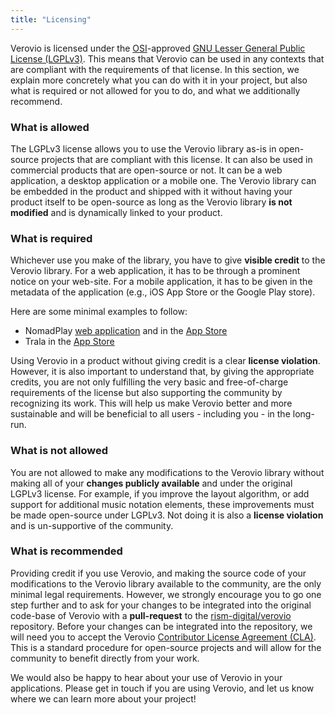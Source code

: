 ```yaml
---
title: "Licensing"
---
```


Verovio is licensed under the [OSI](https://opensource.org/)-approved [GNU Lesser General Public License (LGPLv3)](https://www.gnu.org/licenses/lgpl-3.0.en.html). This means that Verovio can be used in any contexts that are compliant with the requirements of that license. In this section, we explain more concretely what you can do with it in your project, but also what is required or not allowed for you to do, and what we additionally recommend.

### What is allowed

The LGPLv3 license allows you to use the Verovio library as-is in open-source projects that are compliant with this license. It can also be used in commercial products that are open-source or not. It can be a web application, a desktop application or a mobile one. The Verovio library can be embedded in the product and shipped with it without having your product itself to be open-source as long as the Verovio library **is not modified** and is dynamically linked to your product.

### What is required

Whichever use you make of the library, you have to give **visible credit** to the Verovio library. For a web application, it has to be through a prominent notice on your web-site. For a mobile application, it has to be given in the metadata of the application (e.g., iOS App Store or the Google Play store).

Here are some minimal examples to follow:
* NomadPlay [web application](https://www.nomadplay.app/fr/legal-notice) and in the [App Store](https://apps.apple.com/fr/app/nomadplay-partitions-musique/id1443790777)
* Trala in the [App Store](https://apps.apple.com/us/app/trala-learn-violin/id1143205265)

Using Verovio in a product without giving credit is a clear **license violation**. However, it is also important to understand that, by giving the appropriate credits, you are not only fulfilling the very basic and free-of-charge requirements of the license but also supporting the community by recognizing its work. This will help us make Verovio better and more sustainable and will be beneficial to all users - including you - in the long-run.

### What is not allowed

You are not allowed to make any modifications to the Verovio library without making all of your **changes publicly available** and under the original LGPLv3 license. For example, if you improve the layout algorithm, or add support for additional music notation elements, these improvements must be made open-source under LGPLv3. Not doing it is also a **license violation** and is un-supportive of the community.

### What is recommended

Providing credit if you use Verovio, and making the source code of your modifications to the Verovio library available to the community, are the only minimal legal requirements. However, we strongly encourage you to go one step further and to ask for your changes to be integrated into the original code-base of Verovio with a **pull-request** to the [rism-digital/verovio](https://github.com/rism-digital/verovio) repository. Before your changes can be integrated into the repository, we will need you to accept the Verovio [Contributor License Agreement (CLA)](https://rism.digital/resources/verovio-cla.pdf). This is a standard procedure for open-source projects and will allow for the community to benefit directly from your work.

We would also be happy to hear about your use of Verovio in your applications. Please get in touch if you are using Verovio, and let us know where we can learn more about your project!
